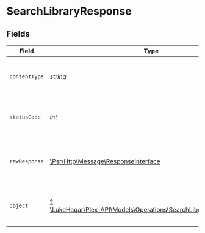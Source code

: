 # SearchLibraryResponse


## Fields

| Field                                                                                                                    | Type                                                                                                                     | Required                                                                                                                 | Description                                                                                                              |
| ------------------------------------------------------------------------------------------------------------------------ | ------------------------------------------------------------------------------------------------------------------------ | ------------------------------------------------------------------------------------------------------------------------ | ------------------------------------------------------------------------------------------------------------------------ |
| `contentType`                                                                                                            | *string*                                                                                                                 | :heavy_check_mark:                                                                                                       | HTTP response content type for this operation                                                                            |
| `statusCode`                                                                                                             | *int*                                                                                                                    | :heavy_check_mark:                                                                                                       | HTTP response status code for this operation                                                                             |
| `rawResponse`                                                                                                            | [\Psr\Http\Message\ResponseInterface](https://www.php-fig.org/psr/psr-7/#33-psrhttpmessageresponseinterface)             | :heavy_check_mark:                                                                                                       | Raw HTTP response; suitable for custom response parsing                                                                  |
| `object`                                                                                                                 | [?\LukeHagar\Plex_API\Models\Operations\SearchLibraryResponseBody](../../Models/Operations/SearchLibraryResponseBody.md) | :heavy_minus_sign:                                                                                                       | The contents of the library by section and type                                                                          |